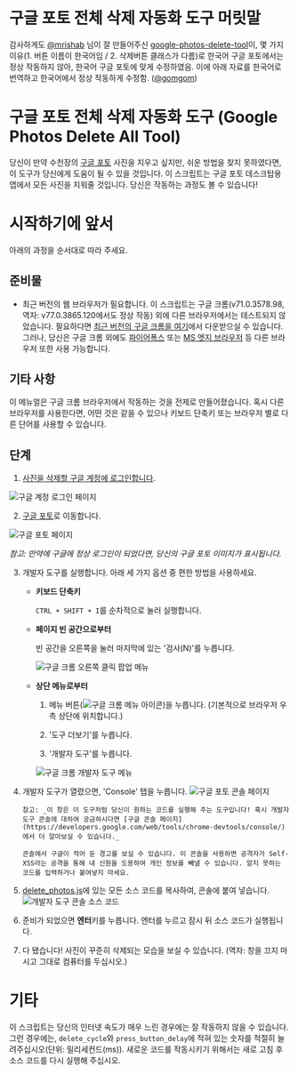 # 구글 포토 전체 삭제 자동화 도구 머릿말
감사하게도 [@mrishab](https://github.com/mrishab) 님이 잘 만들어주신 [google-photos-delete-tool](https://github.com/mrishab/google-photos-delete-tool)이, 몇 가지 이유(1. 버튼 이름이 한국어임 / 2. 삭제버튼 클래스가 다름)로 한국어 구글 포토에서는 정상 작동하지 않아, 한국어 구글 포토에 맞게 수정하였음. 이에 아래 자료를 한국어로 번역하고 한국어에서 정상 작동하게 수정함. ([@gomgom](https://github.com/gomgom))

# 구글 포토 전체 삭제 자동화 도구 (Google Photos Delete All Tool)
당신이 만약 수천장의 [구글 포토](https://photos.google.com/) 사진을 지우고 싶지만, 쉬운 방법을 찾지 못하였다면, 이 도구가 당신에게 도움이 될 수 있을 것입니다. 이 스크립트는 구글 포토 데스크탑용 앱에서 모든 사진을 지워줄 것입니다. 당신은 작동하는 과정도 볼 수 있습니다!

# 시작하기에 앞서
아래의 과정을 순서대로 따라 주세요.

## 준비물
- 최근 버전의 웹 브라우저가 필요합니다. 이 스크립트는 구글 크롬(v71.0.3578.98, 역자: v77.0.3865.120에서도 정상 작동) 외에 다른 브라우저에서는 테스트되지 않았습니다. 필요하다면 [최근 버전의 구글 크롬을 여기](https://www.google.com/chrome/)에서 다운받으실 수 있습니다. 그러나, 당신은 구글 크롬 외에도 [파이어폭스](https://www.mozilla.org/en-US/firefox/download/thanks/) 또는 [MS 엣지 브라우저](https://www.microsoft.com/en-ca/windows/microsoft-edge) 등 다른 브라우저 또한 사용 가능합니다.

## 기타 사항
이 메뉴얼은 구글 크롬 브라우저에서 작동하는 것을 전제로 만들어졌습니다. 혹시 다른 브라우저를 사용한다면, 어떤 것은 같을 수 있으나 키보드 단축키 또는 브라우저 별로 다른 단어를 사용할 수 있습니다.

## 단계
1) [사진을 삭제할 구글 계정에 로그인합니다](https://accounts.google.com/ServiceLogin).

![구글 계정 로그인 페이지](images/google-signin-page.jpg)

2) [구글 포토](https://photos.google.com/)로 이동합니다.

![구글 포토 페이지](images/google-photos-page.jpg)

_참고: 만약에 구글에 정상 로그인이 되었다면, 당신의 구글 포토 이미지가 표시됩니다._

3) 개발자 도구를 실행합니다. 아래 세 가지 옵션 중 편한 방법을 사용하세요.

    - **키보드 단축키**
        
        `CTRL + SHIFT + I`를 순차적으로 눌러 실행합니다.

    - **페이지 빈 공간으로부터**
        
        빈 공간을 오른쪽을 눌러 마지막에 있는 '검사(N)'를 누릅니다.
        
        ![구글 크롬 오른쪽 클릭 팝업 메뉴](images/chrome-popup-menu.jpg)

    - **상단 메뉴로부터**
        
        1) 메뉴 버튼(![구글 크롬 메뉴 아이콘](images/chrome-menu-icon.jpg))을 누릅니다. (기본적으로 브라우저 우측 상단에 위치합니다.)
        
        2) '도구 더보기'를 누릅니다.
        
        3) '개발자 도구'를 누릅니다.
        
        ![구글 크롬 개발자 도구 메뉴](images/chrome-menu-popup.jpg)

4) 개발자 도구가 열렸으면, 'Console' 탭을 누릅니다.
    ![구글 포토 콘솔 페이지](images/chrome-console.jpg)
    
    ```
    참고: _이 창은 이 도구처럼 당신이 원하는 코드를 실행해 주는 도구입니다! 혹시 개발자 도구 콘솔에 대하여 궁금하시다면 [구글 콘솔 페이지](https://developers.google.com/web/tools/chrome-devtools/console/)에서 더 알아보실 수 있습니다._
    ```
    
    ```
    콘솔에서 구글이 적어 둔 경고를 보실 수 있습니다. 이 콘솔을 사용하면 공격자가 Self-XSS라는 공격을 통해 내 신원을 도용하여 개인 정보를 빼낼 수 있습니다. 알지 못하는 코드를 입력하거나 붙여넣지 마세요.
    ```

5) [delete_photos.js](https://github.com/gomgom/google-photos-delete-tool/blob/master/delete_photos.js)에 있는 모든 소스 코드를 복사하여, 콘솔에 붙여 넣습니다.
    ![개발자 도구 콘솔 소스 코드](images/code-in-console.jpg)

6) 준비가 되었으면 **엔터**키를 누릅니다. 엔터를 누르고 잠시 뒤 소스 코드가 실행됩니다.

7) 다 됐습니다! 사진이 꾸준히 삭제되는 모습을 보실 수 있습니다. (역자: 창을 끄지 마시고 그대로 컴퓨터를 두십시오.)

# 기타

이 스크립트는 당신의 인터넷 속도가 매우 느린 경우에는 잘 작동하지 않을 수 있습니다. 그런 경우에는, `delete_cycle`와 `press_button_delay`에 적혀 있는 숫자를 적절히 늘려주십시오(단위: 밀리세컨드(ms)). 새로운 코드를 작동시키기 위해서는 새로 고침 후 소스 코드를 다시 실행해 주십시오.
